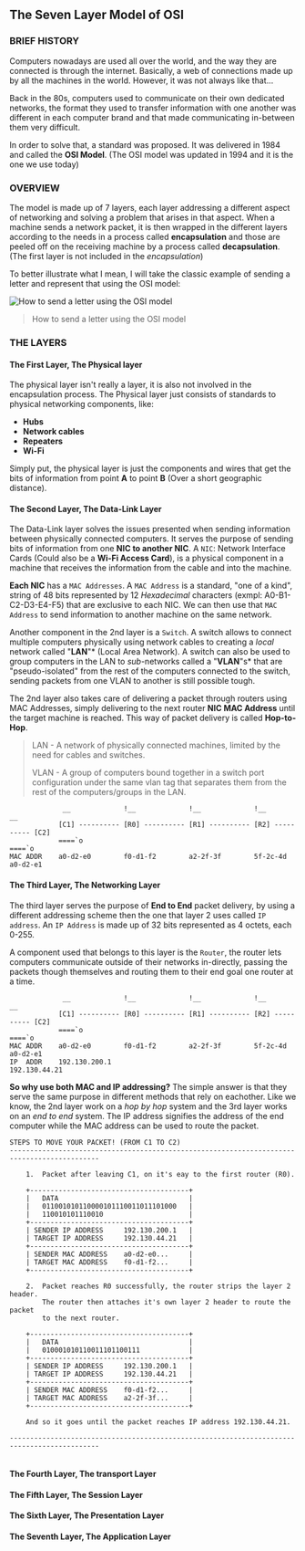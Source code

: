 ## **The Seven Layer Model of OSI**

### **BRIEF HISTORY**

Computers nowadays are used all over the world, and the way they are connected is through the internet. Basically, a web of connections made up by all the machines in the world. However, it was not always like that...

Back in the 80s, computers used to communicate on their own dedicated networks, the format they used to transfer information with one another was different in each computer brand and that made communicating in-between them very difficult.

In order to solve that, a standard was proposed. It was delivered in 1984 and called the **OSI Model**. (The OSI model was updated in 1994 and it is the one we use today)

### **OVERVIEW**

The model is made up of 7 layers, each layer addressing a different aspect of networking and solving a problem that arises in that aspect. When a machine sends a network packet, it is then wrapped in the different layers according to the needs in a process called **encapsulation** and those are peeled off on the receiving machine by a process called **decapsulation**. (The first layer is not included in the _encapsulation_)

To better illustrate what I mean, I will take the classic example of sending a letter and represent that using the OSI model:

![How to send a letter using the OSI model](https://upload.wikimedia.org/wikipedia/commons/thumb/6/67/Rm-osi_parallel-HE.png/438px-Rm-osi_parallel-HE.png)

> How to send a letter using the OSI model

### **THE LAYERS**




#### **The First Layer, The Physical layer**

The physical layer isn't really a layer, it is also not involved in the encapsulation process. The Physical layer just consists of standards to physical networking components, like:

*   **Hubs**
*   **Network cables**
*   **Repeaters**
*   **Wi-Fi**

Simply put, the physical layer is just the components and wires that get the bits of information from point **A** to point **B** (Over a short geographic distance).




#### **The Second Layer, The Data-Link Layer**

The Data-Link layer solves the issues presented when sending information between physically connected computers. It serves the purpose of sending bits of information from one **NIC to another NIC**. A `NIC`: Network Interface Cards (Could also be a **Wi-Fi Access Card**), is a physical component in a machine that receives the information from the cable and into the machine.

**Each NIC** has a `MAC Addresses`. A `MAC Address` is a standard, "one of a kind", string of 48 bits represented by 12 _Hexadecimal_ characters (exmpl: A0-B1-C2-D3-E4-F5) that are exclusive to each NIC. We can then use that `MAC Address` to send information to another machine on the same network.

Another component in the 2nd layer is a `Switch`. A switch allows to connect multiple computers physically using network cables to creating a *local* network called "**LAN**"* (Local Area Network). A switch can also be used to group computers in the LAN to *sub*-networks called a "**VLAN**"s* that are "pseudo-isolated" from the rest of the computers connected to the switch, sending packets from one VLAN to another is still possible tough.

The 2nd layer also takes care of delivering a packet through routers using MAC Addresses, simply delivering to the next router **NIC MAC Address** until the target machine is reached.
This way of packet delivery is called **Hop-to-Hop**.


> LAN - A network of physically connected machines, limited by the need for cables and switches.
> 
> VLAN - A group of computers bound together in a switch port configuration under the same vlan tag that separates them from the rest of the computers/groups in the LAN.
```
             __             !__             !__             !__              __
            [C1] ---------- [R0] ---------- [R1] ---------- [R2] ---------- [C2]
            ====`o                                                          ====`o
MAC ADDR    a0-d2-e0        f0-d1-f2        a2-2f-3f        5f-2c-4d        a0-d2-e1
```

#### **The Third Layer, The Networking Layer**

The third layer serves the purpose of **End to End** packet delivery, by using a different addressing scheme then the one that layer 2 uses called `IP address`. An `IP Address` is made up of 32 bits represented as 4 octets, each 0-255. 

A component used that belongs to this layer is the `Router`, the router lets computers communicate outside of their networks in-directly, passing the packets though themselves and routing them to their end goal one router at a time.

```
             __             !__             !__             !__              __
            [C1] ---------- [R0] ---------- [R1] ---------- [R2] ---------- [C2]
            ====`o                                                          ====`o
MAC ADDR    a0-d2-e0        f0-d1-f2        a2-2f-3f        5f-2c-4d        a0-d2-e1
IP  ADDR    192.130.200.1                                                   192.130.44.21
```
**So why use both MAC and IP addressing?**
The simple answer is that they serve the same purpose in different methods that rely on eachother. Like we know, the 2nd layer work on a *hop by hop* system and the 3rd layer works on an *end to end* system. The IP address signifies the address of the end computer while the MAC address can be used to route the packet.

```
STEPS TO MOVE YOUR PACKET! (FROM C1 TO C2)
--------------------------------------------------------------------------------------------

    1.  Packet after leaving C1, on it's eay to the first router (R0).

    +---------------------------------------+
    |   DATA                                |
    |   011001010110000101110011011101000   |
    |   110010101110010                     |   
    +---------------------------------------+
    | SENDER IP ADDRESS     192.130.200.1   |
    | TARGET IP ADDRESS     192.130.44.21   |
    +---------------------------------------+
    | SENDER MAC ADDRESS    a0-d2-e0...     |
    | TARGET MAC ADDRESS    f0-d1-f2...     |
    +---------------------------------------+

    2.  Packet reaches R0 successfully, the router strips the layer 2 header.
        The router then attaches it's own layer 2 header to route the packet
        to the next router.

    +---------------------------------------+
    |   DATA                                |
    |   010001010110011101100111            |
    +---------------------------------------+
    | SENDER IP ADDRESS     192.130.200.1   |
    | TARGET IP ADDRESS     192.130.44.21   |
    +---------------------------------------+
    | SENDER MAC ADDRESS    f0-d1-f2...     |
    | TARGET MAC ADDRESS    a2-2f-3f...     |
    +---------------------------------------+

    And so it goes until the packet reaches IP address 192.130.44.21.

--------------------------------------------------------------------------------------------


```


#### **The Fourth Layer, The transport Layer**


#### **The Fifth Layer, The Session Layer**


#### **The Sixth Layer, The Presentation Layer**


#### **The Seventh Layer, The Application Layer**

